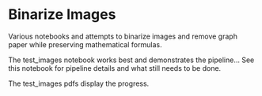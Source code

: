 # Binarize Images

Various notebooks and attempts to binarize images and remove graph paper while preserving mathematical formulas.

The test_images notebook works best and demonstrates the pipeline... See this notebook for pipeline details and what still needs to be done.

The test_images pdfs display the progress.

